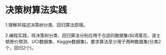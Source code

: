# 决策树算法实践
1.理解并描述决策树分类、回归算法原理。

2.编程实践，将决策树分类、回归算法分别应用于合适的数据集(如鸢尾花、波士顿房价预测、UCI数据集、Kaggle数据集)，要求算法至少用于两种数据集(分类2个，回归2个)。
